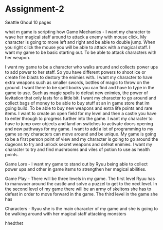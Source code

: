 # Assignment-2

Seattle Ghoul 10 pages

what m game is scripting how 
Game Mechanics - I want my character to wave her magical staff around to attack a enemy with mouse click. My character is going to move left and right and be able to double jump. When you right click the mouse you will be able to attack with a magical staff. I want my game to be basic starting out. To be able to attack characters with her weapon. 

I want my game to be a character who walks around and collects power ups to add power to her staff. So you have different powers to shoot ice or create fire blasts to destory the enimies with. I want my character to have extra weapons such as smaller swords, bottles of magic to throw on the ground. I want there to be spell books you can find and have to type in the game to use. Such as magic spells to defeat new enimies, the power of levitation that only lasts for a little bit. I want my character to go around and collect bags of money to be able to buy stuff at an in game store that im going build. To be able to buy new weapons and extra life points and rare items. I want to create an open field for my level and then a castle you have to enter through to progress further into the game. I want my character to have to jump over objects and land on switches to activate doors opening and new pathways for my game. I want to add a lot of programming to my game so my characters can move around and be unique. My game is going to be a first person point of view and my character is going to go around the dugeons to try and unlock secret weapons and defeat enimies. I want my character to try and find mushrooms and viles of potion to use as health points. 

Game Lore - I want my game to stand out by Ryuu being able to collect power ups and other in game items to strengthen her magical abilities. 

Game Play - There will be three levels in my game. The first level Ryuu has to manuvuer around the castle and solve a puzzel to get to the next level. In the second level of my game there will be an army of skeltons she has to defeat in order to move forward in the game. The third level in the game she has 

Characters - Ryuu she is the main character of my game and she is going to be walking around with her magical staff attacking monsters 































































































hhedthet
